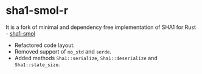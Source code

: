 # sha1-smol-r

It is a fork of minimal and dependency free implementation of SHA1 
for Rust - [sha1-smol](https://github.com/mitsuhiko/sha1-smol)

- Refactored code layout.
- Removed support of `no_std` and `serde`.
- Added methods `Sha1::serialize`, `Sha1::deserialize` and `Sha1::state_size`.
